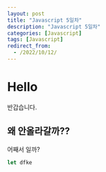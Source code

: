 ```yaml
---
layout: post
title: "Javascript 5일차"
description: "Javascript 5일차"
categories: [Javascript]
tags: [Javascript]
redirect_from:
  - /2022/10/12/
---
```


# Hello 
반갑습니다. 

## 왜 안올라갈까??
어째서 일까?

```javascript
let dfke
```
